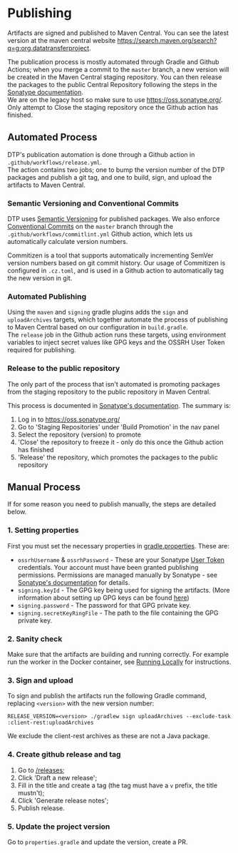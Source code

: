 # Publishing

Artifacts are signed and published to Maven Central. You can see the latest version at the maven central website https://search.maven.org/search?q=g:org.datatransferproject.

The publication process is mostly automated through Gradle and Github Actions; when you merge a commit to the `master` branch, a new version will be created in the Maven Central staging repository. You can then release the packages to the public Central Repository following the steps in the [Sonatype documentation](https://central.sonatype.org/publish/release/). \
We are on the legacy host so make sure to use https://oss.sonatype.org/. Only attempt to Close the staging repository once the Github action has finished.

## Automated Process

DTP's publication automation is done through a Github action in `.github/workflows/release.yml`. \
The action contains two jobs; one to bump the version number of the DTP packages and publish a git tag, and one to build, sign, and upload the artifacts to Maven Central.

### Semantic Versioning and Conventional Commits

DTP uses [Semantic Versioning](https://semver.org/) for published packages. We also enforce [Conventional Commits](https://conventionalcommits.org/) on the `master` branch through the `.github/workflows/commitlint.yml` Github action, which lets us automatically calculate version numbers.

Commitizen is a tool that supports automatically incrementing SemVer version numbers based on git commit history. Our usage of Commitizen is configured in `.cz.toml`, and is used in a Github action to automatically tag the new version in git.

### Automated Publishing

Using the `maven` and `signing` gradle plugins adds the `sign` and `uploadArchives` targets, which together automate the process of publishing to Maven Central based on our configuration in `build.gradle`. \
The `release` job in the Github action runs these targets, using environment variables to inject secret values like GPG keys and the OSSRH User Token required for publishing.

### Release to the public repository

The only part of the process that isn't automated is promoting packages from the staging repository to the public repository in Maven Central.

This process is documented in [Sonatype's documentation](https://central.sonatype.org/publish/release/). The summary is:
1. Log in to https://oss.sonatype.org/
2. Go to 'Staging Repositories' under 'Build Promotion' in the nav panel
3. Select the repository (version) to promote
4. 'Close' the repository to freeze it - only do this once the Github action has finished
5. 'Release' the repository, which promotes the packages to the public repository

## Manual Process

If for some reason you need to publish manually, the steps are detailed below.

### 1. Setting properties
 First you must set the necessary properties in [gradle.properties](../gradle.properties). These are:
 - `ossrhUsername` & `ossrhPassword` - These are your Sonatype [User Token](https://central.sonatype.org/publish/generate-token/#generate-a-token-on-ossrh-sonatype-nexus-repository-manager-servers) credentials. Your account must have been granted publishing permissions. Permissions are managed manually by Sonatype - see [Sonatype's documentation](https://central.sonatype.org/register/legacy/) for details.
 - `signing.keyId` - The GPG key being used for signing the artifacts. (More information about setting up GPG keys can be found [here](https://central.sonatype.org/publish/requirements/gpg/))
 - `signing.password` - The password for that GPG private key.
 - `signing.secretKeyRingFile` - The path to the file containing the GPG private key.

### 2. Sanity check
Make sure that the artifacts are building and running correctly. For example run the worker in the Docker container, see [Running Locally](RunningLocally.md) for instructions.

### 3. Sign and upload
To sign and publish the artifacts run the following Gradle command, replacing `<version>` with the new version number:

```
RELEASE_VERSION=<version> ./gradlew sign uploadArchives --exclude-task :client-rest:uploadArchives
```

We exclude the client-rest archives as these are not a Java package.

### 4. Create github release and tag

1. Go to [/releases](https://github.com/google/data-transfer-project/releases);
2. Click 'Draft a new release';
3. Fill in the title and create a tag (the tag must have a `v` prefix, the title mustn't);
4. Click 'Generate release notes';
5. Publish release.

### 5. Update the project version

Go to `properties.gradle` and update the version, create a PR.
